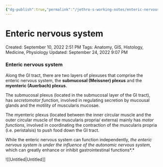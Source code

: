 ```yaml
---
{"dg-publish":true,"permalink":"/jethro-s-working-notes/enteric-nervous-system/","dgPassFrontmatter":true}
---
```



# Enteric nervous system

Created: September 10, 2022 2:51 PM
Tags: Anatomy, GIS, Histology, Medicine, Physiology
Updated: September 24, 2022 9:07 PM

### Enteric nervous system

Along the GI tract, there are two layers of plexuses that comprise the enteric nervous system, the **submucosal (Meissner) plexus** and the **myenteric (Auerbach) plexus**. 

The submucosal plexus (located in the submucosal layer of the GI tract), has *secretomotor function*, involved in regulating secretion by mucousal glands and the motility of muscularis mucosae.

The myenteric plexus (located between the inner circular muscle and the outer circular muscle of the muscularis propria/ externa) mainly has *motor functions*, involved in coordinating the contraction of the muscularis propria (i.e. peristalsis) to push food down the GI tract.

While the enteric nervous system can function independently, *the enteric nervous system is under the influence of the autonomic nervous system*, which can greatly enhance or inhibit gastrointestinal functions*.*

![[Untitled\|Untitled]]